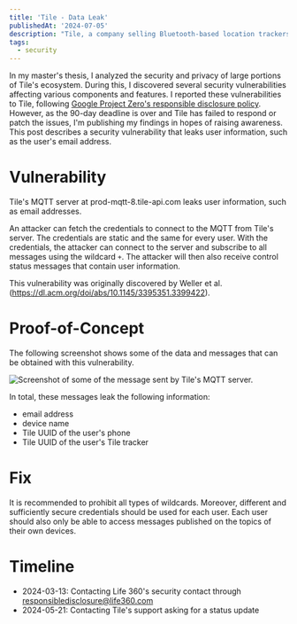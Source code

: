 ```yaml
---
title: 'Tile - Data Leak'
publishedAt: '2024-07-05'
description: "Tile, a company selling Bluetooth-based location trackers, has a vulnerability that leaks user information. I uncovered this vulnerability during my master's thesis, in which I analyzed the security and privacy of the Tile ecosystem."
tags:
  - security
---
```


In my master's thesis, I analyzed the security and privacy of large portions of Tile's ecosystem.
During this, I discovered several security vulnerabilities affecting various components and features.
I reported these vulnerabilities to Tile, following [Google Project Zero's responsible disclosure policy](https://googleprojectzero.blogspot.com/2021/04/policy-and-disclosure-2021-edition.html).
However, as the 90-day deadline is over and Tile has failed to respond or patch the issues, I'm publishing my findings in hopes of raising awareness.
This post describes a security vulnerability that leaks user information, such as the user's email address.

# Vulnerability

Tile's MQTT server at prod-mqtt-8.tile-api.com leaks user information, such as email addresses.

An attacker can fetch the credentials to connect to the MQTT from Tile's server.
The credentials are static and the same for every user.
With the credentials, the attacker can connect to the server and subscribe to all messages using the wildcard `+`.
The attacker will then also receive control status messages that contain user information.

This vulnerability was originally discovered by Weller et al. (https://dl.acm.org/doi/abs/10.1145/3395351.3399422).

# Proof-of-Concept
The following screenshot shows some of the data and messages that can be obtained with this vulnerability.

![Screenshot of some of the message sent by Tile's MQTT server.](./data-screenshot.png)

In total, these messages leak the following information:
- email address
- device name
- Tile UUID of the user's phone
- Tile UUID of the user's Tile tracker

# Fix

It is recommended to prohibit all types of wildcards.
Moreover, different and sufficiently secure credentials should be used for each user.
Each user should also only be able to access messages published on the topics of their own devices.

# Timeline

- 2024-03-13: Contacting Life 360's security contact through responsibledisclosure@life360.com
- 2024-05-21: Contacting Tile's support asking for a status update
